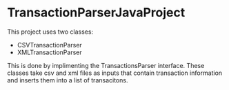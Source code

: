# TransactionParserJavaProject
 This project uses two classes:
 - CSVTransactionParser
 - XMLTransactionParser

This is done by implimenting the TransactionsParser interface.
These classes take csv and xml files as inputs that contain transaction information and inserts them into a list of transacitons.
